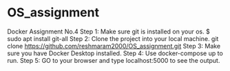 # OS_assignment
Docker Assignment No.4
Step 1: Make sure git is installed on your os. $ sudo apt install git-all
Step 2: Clone the project into your local machine. git clone https://github.com/reshmaram2000/OS_assignment.git
Step 3: Make sure you have Docker Desktop installed. 
Step 4: Use docker-compose up to run.
Step 5: GO to your browser and type localhost:5000 to see the output.
